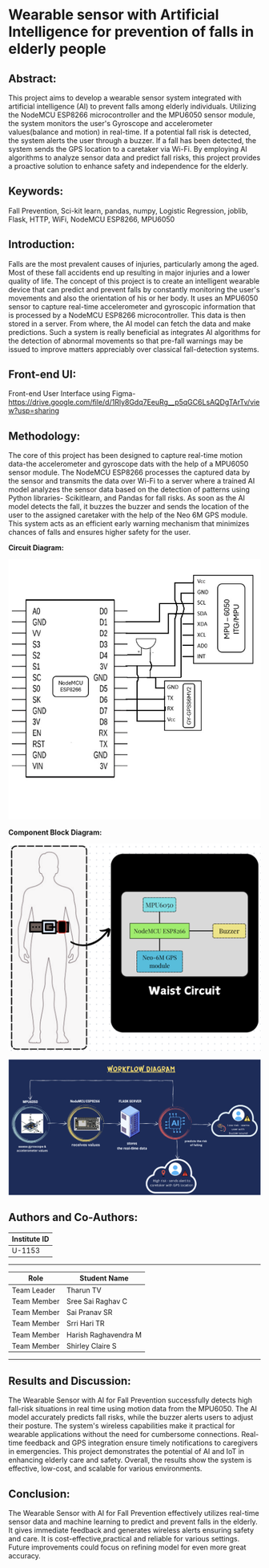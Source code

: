 # Wearable sensor with Artificial Intelligence for prevention of falls in elderly people

## Abstract:

This project aims to develop a wearable sensor system integrated with artificial intelligence (AI) to prevent falls among elderly individuals. Utilizing the NodeMCU ESP8266 microcontroller and the MPU6050 sensor module, the system monitors the user's Gyroscope and accelerometer values(balance and motion) in real-time. If a potential fall risk is detected, the system alerts the user through a buzzer. If a fall has been detected, the system sends the GPS location to a caretaker via Wi-Fi. By employing AI algorithms to analyze sensor data and predict fall risks, this project provides a proactive solution to enhance safety and independence for the elderly.

## Keywords:

Fall Prevention, Sci-kit learn, pandas, numpy, Logistic Regression, joblib, Flask, HTTP, WiFi, NodeMCU ESP8266, MPU6050

## Introduction:

Falls are the most prevalent causes of injuries, particularly among the aged. Most of these fall accidents end up resulting in major injuries and a lower quality of life. The concept of this project is to create an intelligent wearable device that can predict and prevent falls by constantly monitoring the user's movements and also the orientation of his or her body. It uses an MPU6050 sensor to capture real-time accelerometer and gyroscopic information that is processed by a NodeMCU ESP8266 microcontroller. This data is then stored in a server. From where, the AI model can fetch the data and make predictions. Such a system is really beneficial as integrates AI algorithms for the detection of abnormal movements so that pre-fall warnings may be issued to improve matters appreciably over classical fall-detection systems.

## Front-end UI:

Front-end User Interface using Figma-
https://drive.google.com/file/d/1Rly8Gdq7EeuRg__p5qGC6LsAQDgTArTv/view?usp=sharing

## Methodology:
The core of this project has been designed to capture real-time motion data-the accelerometer and gyroscope dats with the help of a MPU6050 sensor module. The NodeMCU ESP8266 processes the captured data by the sensor and transmits the data over Wi-Fi to a server where a trained AI model analyzes the sensor data based on the detection of patterns using Python libraries- Scikitlearn, and Pandas for fall risks. As soon as the AI model detects the fall, it buzzes the buzzer and sends the location of the user to the assigned caretaker with the help of the Neo 6M GPS module. This system acts as an efficient early warning mechanism that minimizes chances of falls and ensures higher safety for the user.


**Circuit Diagram:**


![circuit diagram](https://github.com/Srsp-coder/Fall-Prevention-Sensors-and-AI/blob/main/images/circ.jpeg?raw=true)


**Component Block Diagram:**


![Component block diagram](https://github.com/Srsp-coder/Fall-Prevention-Sensors-and-AI/blob/main/images/compdigram.jpg?raw=true)


![Workflow](https://github.com/Srsp-coder/Fall-Prevention-Sensors-and-AI/blob/main/images/workflow.jpg?raw=true)


## Authors and Co-Authors:
|Institute ID|
|------------|
|U-1153|
---

| Role                | Student Name      |
| ------------------- | ----------------- |
|     Team Leader     | Tharun TV         |
| Team Member         | Sree Sai Raghav C |
| Team Member         | Sai Pranav SR     |
| Team Member         | Srri Hari TR      |
| Team Member         |Harish Raghavendra M|
| Team Member         |Shirley Claire S   |

--- 

## Results and Discussion:
The Wearable Sensor with AI for Fall Prevention successfully detects high fall-risk situations in real time using motion data from the MPU6050. The AI model accurately predicts fall risks, while the buzzer alerts users to adjust their posture. The system's wireless capabilities make it practical for wearable applications without the need for cumbersome connections. Real-time feedback and GPS integration ensure timely notifications to caregivers in emergencies. This project demonstrates the potential of AI and IoT in enhancing elderly care and safety. Overall, the results show the system is effective, low-cost, and scalable for various environments.

## Conclusion:
The Wearable Sensor with AI for Fall Prevention effectively utilizes real-time sensor data and machine learning to predict and prevent falls in the elderly. It gives immediate feedback and generates wireless alerts ensuring safety and care. It is cost-effective,practical and reliable for various settings. Future improvements could focus on refining model for even more great accuracy.
